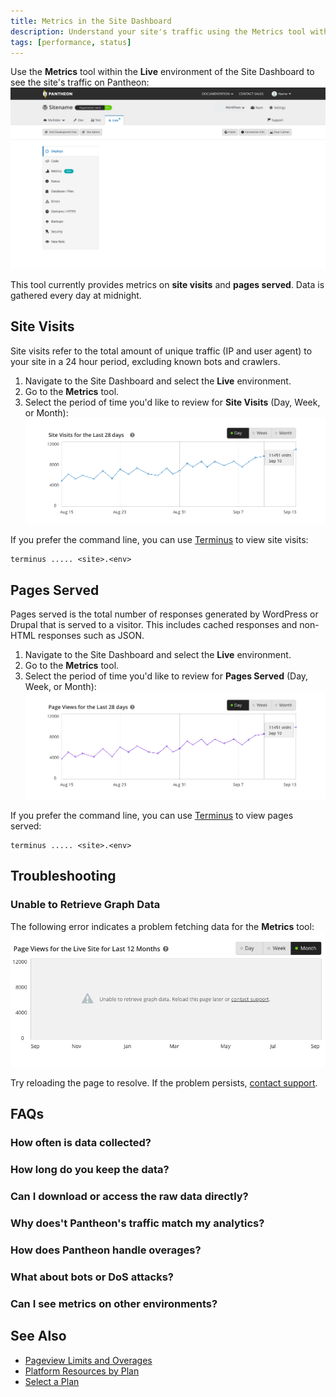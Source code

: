 ```yaml
---
title: Metrics in the Site Dashboard
description: Understand your site's traffic using the Metrics tool within the Site Dashboard.
tags: [performance, status]
---
```

Use the **<span class="glyphicons glyphicons-charts"></span> Metrics** tool within the **<span class="glyphicons glyphicons-cardio"></span> Live** environment of the Site Dashboard to see the site's traffic on Pantheon:
![Overview of the Metrics tool within the Site Dashboard](/source/docs/assets/images/dashboard/metrics-tool.png)

This tool currently provides metrics on **site visits** and **pages served**. Data is gathered every day at midnight.

## Site Visits
Site visits refer to the total amount of unique traffic (IP and user agent) to your site in a 24 hour period, excluding known bots and crawlers.

1. Navigate to the Site Dashboard and select the **<span class="glyphicons glyphicons-cardio"></span> Live** environment.
2. Go to the **<span class="glyphicons glyphicons-charts"></span> Metrics** tool.
3. Select the period of time you'd like to review for **Site Visits** (Day, Week, or Month):
![Site Visits chart of the Metrics tool within the Site Dashboard](/source/docs/assets/images/dashboard/metrics-site-visits.png)

If you prefer the command line, you can use [Terminus](/docs/terminus) to view site visits:

    terminus ..... <site>.<env>

## Pages Served
Pages served is the total number of responses generated by WordPress or Drupal that is served to a visitor. This includes cached responses and non-HTML responses such as JSON.

1. Navigate to the Site Dashboard and select the **<span class="glyphicons glyphicons-cardio"></span> Live** environment.
2. Go to the **<span class="glyphicons glyphicons-charts"></span> Metrics** tool.
3. Select the period of time you'd like to review for **Pages Served** (Day, Week, or Month):
![Pages Served chart of the Metrics tool within the Site Dashboard](/source/docs/assets/images/dashboard/metrics-pages-served.png)

If you prefer the command line, you can use [Terminus](/docs/terminus) to view pages served:

    terminus ..... <site>.<env>

## Troubleshooting
### Unable to Retrieve Graph Data
The following error indicates a problem fetching data for the **<span class="glyphicons glyphicons-charts"></span> Metrics** tool:
![Error retrieving data for Metrics tool within the Site Dashboard](/source/docs/assets/images/dashboard/metrics-error-no-data.png)

Try reloading the page to resolve. If the problem persists, [contact support](/docs/getting-support).

## FAQs
### How often is data collected?
### How long do you keep the data?
### Can I download or access the raw data directly?
### Why does't Pantheon's traffic match my analytics?
### How does Pantheon handle overages?
### What about bots or DoS attacks?
### Can I see metrics on other environments?

## See Also
- [Pageview Limits and Overages](/docs/pageview-limits/)
- [Platform Resources by Plan](/docs/platform-resources/)
- [Select a Plan](/docs/select-plan/)
